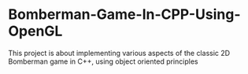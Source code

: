 # Bomberman-Game-In-CPP-Using-OpenGL
This project is about implementing various aspects of the classic 2D Bomberman game in C++, using object oriented principles
